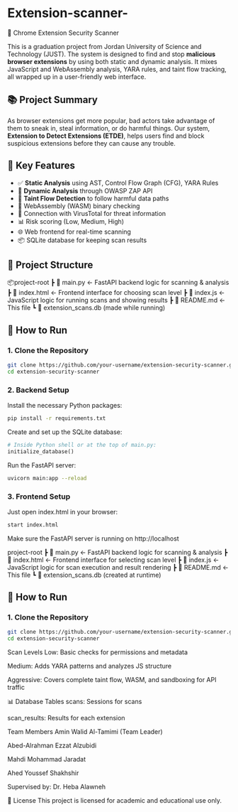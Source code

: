 # Extension-scanner-

🔐 Chrome Extension Security Scanner

This is a graduation project from Jordan University of Science and Technology (JUST). The system is designed to find and stop **malicious browser extensions** by using both static and dynamic analysis. It mixes JavaScript and WebAssembly analysis, YARA rules, and taint flow tracking, all wrapped up in a user-friendly web interface.

## 📚 Project Summary

As browser extensions get more popular, bad actors take advantage of them to sneak in, steal information, or do harmful things. Our system, **Extension to Detect Extensions (ETDE)**, helps users find and block suspicious extensions before they can cause any trouble.

## 🧠 Key Features

- ✅ **Static Analysis** using AST, Control Flow Graph (CFG), YARA Rules
- 🔄 **Dynamic Analysis** through OWASP ZAP API
- 🧪 **Taint Flow Detection** to follow harmful data paths
- 🧩 WebAssembly (WASM) binary checking
- 🔐 Connection with VirusTotal for threat information
- 📊 Risk scoring (Low, Medium, High)
- 🌐 Web frontend for real-time scanning
- 📦 SQLite database for keeping scan results

## 📁 Project Structure

📦project-root
┣ 📄 main.py ← FastAPI backend logic for scanning & analysis
┣ 📄 index.html ← Frontend interface for choosing scan level
┣ 📄 index.js ← JavaScript logic for running scans and showing results
┣ 📄 README.md ← This file
┗ 📄 extension_scans.db (made while running)

## 🚀 How to Run

### 1. Clone the Repository

```bash
git clone https://github.com/your-username/extension-security-scanner.git
cd extension-security-scanner
```

### 2. Backend Setup
Install the necessary Python packages:

```bash
pip install -r requirements.txt
```

Create and set up the SQLite database:

```python
# Inside Python shell or at the top of main.py:
initialize_database()
```

Run the FastAPI server:

```bash
uvicorn main:app --reload
```

### 3. Frontend Setup
Just open index.html in your browser:

```bash
start index.html
```

Make sure the FastAPI server is running on http://localhost


project-root
┣ 📄 main.py ← FastAPI backend logic for scanning & analysis
┣ 📄 index.html ← Frontend interface for selecting scan level
┣ 📄 index.js ← JavaScript logic for scan execution and result rendering
┣ 📄 README.md ← This file
┗ 📄 extension_scans.db (created at runtime)
## 🚀 How to Run

### 1. Clone the Repository

```bash
git clone https://github.com/your-username/extension-security-scanner.git
cd extension-security-scanner
```
Scan Levels
Low: Basic checks for permissions and metadata

Medium: Adds YARA patterns and analyzes JS structure

Aggressive: Covers complete taint flow, WASM, and sandboxing for API traffic

📊 Database Tables
scans: Sessions for scans

scan_results: Results for each extension


Team Members
Amin Walid Al-Tamimi (Team Leader)

Abed-Alrahman Ezzat Alzubidi

Mahdi Mohammad Jaradat

Ahed Youssef Shakhshir

Supervised by: Dr. Heba Alawneh



📄 License
This project is licensed for academic and educational use only.

